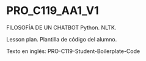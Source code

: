 # PRO_C119_AA1_V1
FILOSOFÍA DE UN CHATBOT
Python. NLTK.

Lesson plan.
Plantilla de código del alumno.

Texto en inglés: PRO-C119-Student-Boilerplate-Code
